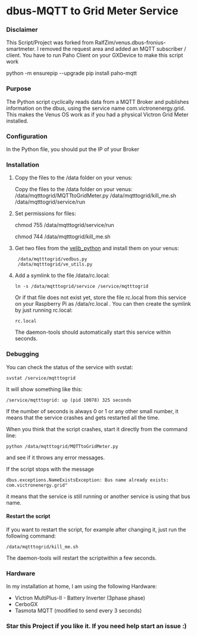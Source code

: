 # dbus-MQTT to Grid Meter Service

### Disclaimer

This Script/Project was forked from RalfZim/venus.dbus-fronius-smartmeter. 
I removed the request area and added an MQTT subscriber / client.
You have to run Paho Client on your GXDevice to make this script work

python -m ensurepip --upgrade
pip install paho-mqtt


### Purpose

The Python script cyclically reads data from a MQTT Broker and publishes information on the dbus, using the service name com.victronenergy.grid. This makes the Venus OS work as if you had a physical Victron Grid Meter installed.

### Configuration

In the Python file, you should put the IP of your Broker

### Installation

1. Copy the files to the /data folder on your venus:

    Copy the files to the /data folder on your venus:
        /data/mqtttogrid/MQTTtoGridMeter.py
        /data/mqtttogrid/kill_me.sh
        /data/mqtttogrid/service/run
        
2. Set permissions for files:

    chmod 755 /data/mqtttogrid/service/run

    chmod 744 /data/mqtttogrid/kill_me.sh


3. Get two files from the [velib_python](https://github.com/victronenergy/velib_python) and install them on your venus:

        /data/mqtttogrid/vedbus.py
        /data/mqtttogrid/ve_utils.py


4. Add a symlink to the file /data/rc.local:

   `ln -s /data/mqtttogrid/service /service/mqtttogrid`

   Or if that file does not exist yet, store the file rc.local from this service on your Raspberry Pi as /data/rc.local .
   You can then create the symlink by just running rc.local:
  
   `rc.local`

   The daemon-tools should automatically start this service within seconds.

### Debugging

You can check the status of the service with svstat:

`svstat /service/mqtttogrid`

It will show something like this:

`/service/mqtttogrid: up (pid 10078) 325 seconds`

If the number of seconds is always 0 or 1 or any other small number, it means that the service crashes and gets restarted all the time.

When you think that the script crashes, start it directly from the command line:

`python /data/mqtttogrid/MQTTtoGridMeter.py`

and see if it throws any error messages.

If the script stops with the message

`dbus.exceptions.NameExistsException: Bus name already exists: com.victronenergy.grid"`

it means that the service is still running or another service is using that bus name.

#### Restart the script

If you want to restart the script, for example after changing it, just run the following command:

`/data/mqtttogrid/kill_me.sh`

The daemon-tools will restart the scriptwithin a few seconds.

### Hardware

In my installation at home, I am using the following Hardware:


- Victron MultiPlus-II - Battery Inverter (3phase phase)
- CerboGX
- Tasmota MQTT (modified to send every 3 seconds)

### Star this Project if you like it. If you need help start an issue :)
